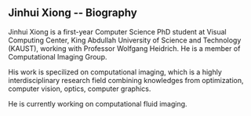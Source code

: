 ## Jinhui Xiong -- Biography

Jinhui Xiong is a first-year Computer Science PhD student at Visual Computing Center, King Abdullah University of Science and Technology  (KAUST), working with Professor Wolfgang Heidrich. He is a member of Computational Imaging Group.

His work is specilized on computational imaging, which is a highly interdisciplinary research field combining knowledges from optimization, computer vision, optics, computer graphics.

He is currently working on computational fluid imaging.
